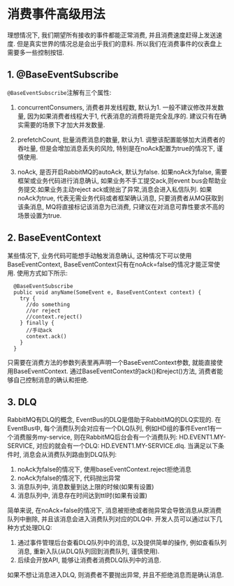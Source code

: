 # 消费事件高级用法

理想情况下, 我们期望所有接收的事件都能正常消费, 并且消费速度赶得上发送速度. 但是真实世界的情况总是会出乎我们的意料.
所以我们在消费事件的仪表盘上需要多一些控制按钮.

## 1. @BaseEventSubscribe

`@BaseEventSubscribe`注解有三个属性: 
1. concurrentConsumers, 消费者并发线程数, 默认为1. 一般不建议修改并发数量, 因为如果消费者线程大于1, 代表消息的消费将是完全乱序的. 
建议只有在确实需要的场景下才加大并发数量.

2. prefetchCount, 批量消费消息的数量, 默认为1. 调整该配置能够加大消费者的吞吐量, 但是会增加消息丢失的风险, 特别是在noAck配置为true的情况下, 谨慎使用.

3. noAck, 是否开启RabbitMQ的autoAck, 默认为false. 如果noAck为false, 需要框架或业务代码进行消息确认, 如果业务不手工提交ack,则event bus会帮助业务提交.如果业务主动reject ack或抛出了异常,消息会进入私信队列. 
如果noAck为true, 代表无需业务代码或者框架确认消息, 只要消费者从MQ获取到该条消息, MQ将直接标记该消息为已消费, 只建议在对消息可靠性要求不高的场景设置为true.


## 2. BaseEventContext
某些情况下, 业务代码可能想手动触发消息确认, 这种情况下可以使用BaseEventContext, BaseEventContext只有在noAck=false的情况才能正常使用.
使用方式如下所示:

```
  @BaseEventSubscribe
  public void anyName(SomeEvent e, BaseEventContext context) {
    try {
      //do something
      //or reject
      //context.reject()
    } finally {
      //手动ack
      context.ack()
    }
  }

```

只需要在消费方法的参数列表里再声明一个BaseEventContext参数, 就能直接使用BaseEventContext.
通过BaseEventContext的ack()和reject()方法, 消费者能够自己控制消息的确认和拒绝.


## 3. DLQ 
RabbitMQ有DLQ的概念, EventBus的DLQ是借助于RabbitMQ的DLQ实现的. 在EventBus中, 每个消费队列会对应有一个DLQ队列, 
例如HD组的事件Event1有一个消费服务my-service, 则在RabbitMQ后台会有一个消费队列: HD.EVENT1.MY-SERVICE, 对应的就会有一个DLQ: HD.EVENT1.MY-SERVICE.dlq.
当满足以下条件时, 消息会从消费队列路由到DLQ队列: 
1. noAck为false的情况下, 使用baseEventContext.reject拒绝消息 
2. noAck为false的情况下, 代码抛出异常
3. 消息队列中, 消息数量到达上限的时候(如果有设置)
4. 消息队列中, 消息存在时间达到ttl时(如果有设置)

简单来说, 在noAck=false的情况下, 消息被拒绝或者抛异常会导致消息从原消费队列中删除, 并且该消息会进入消费队列对应的DLQ中.
开发人员可以通过以下几种方式处理DLQ: 

1. 通过事件管理后台查看DLQ队列中的消息, 以及提供简单的操作, 例如查看队列消息, 重新入队(从DLQ队列回到消费队列, 谨慎使用).
2. 后续会开放API, 能够让消费者消费DLQ队列中的消息.

如果不想让消息进入DLQ, 则消费者不要抛出异常, 并且不拒绝消息而是确认消息.

